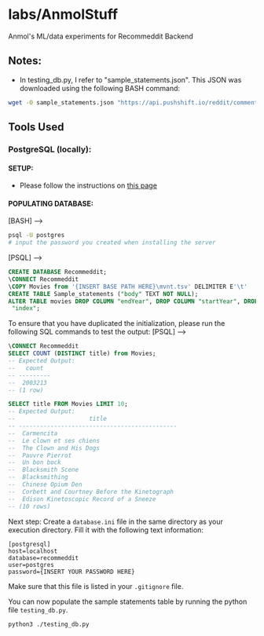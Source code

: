 # labs/AnmolStuff
Anmol's ML/data experiments for Recommeddit Backend

## Notes:
 * In testing_db.py, I refer to "sample_statements.json". This JSON was downloaded using the following BASH command:
```bash
wget -O sample_statements.json "https://api.pushshift.io/reddit/comment/search/?link_id=pzeblx&fields=body&subreddit=MovieSuggestions"
```

## Tools Used
### PostgreSQL (locally):
#### SETUP:
 * Please follow the instructions on [this page](https://www.postgresqltutorial.com/postgresql-getting-started/ "Getting Started with PostgreSQL")
#### POPULATING DATABASE:
[BASH] -->
```BASH
psql -U postgres
# input the password you created when installing the server
```
[PSQL] -->
```SQL
CREATE DATABASE Recommeddit;
\CONNECT Recommeddit
\COPY Movies from '{INSERT BASE PATH HERE}\mvnt.tsv' DELIMITER E'\t'
CREATE TABLE Sample_statements ("body" TEXT NOT NULL);
ALTER TABLE movies DROP COLUMN "endYear", DROP COLUMN "startYear", DROP COLUMN "language", DROP COLUMN "region", DROP COLUMN
 "index";
```
To ensure that you have duplicated the initialization, please run the following SQL commands to test the output:
[PSQL] -->
```SQL
\CONNECT Recommeddit
SELECT COUNT (DISTINCT title) from Movies;
-- Expected Output:
--   count
-- ---------
--  2003213
-- (1 row)

SELECT title FROM Movies LIMIT 10;
-- Expected Output:
--                     title
-- ---------------------------------------------
--  Carmencita
--  Le clown et ses chiens
--  The Clown and His Dogs
--  Pauvre Pierrot
--  Un bon bock
--  Blacksmith Scene
--  Blacksmithing
--  Chinese Opium Den
--  Corbett and Courtney Before the Kinetograph
--  Edison Kinetoscopic Record of a Sneeze
-- (10 rows)
```
Next step: Create a `database.ini` file in the same directory as your execution directory. Fill it with the following text information:
```
[postgresql]
host=localhost
database=recommeddit
user=postgres
password={INSERT YOUR PASSWORD HERE}
```
Make sure that this file is listed in your `.gitignore` file.

You can now populate the sample statements table by running the python file `testing_db.py`.
```BASH
python3 ./testing_db.py
```